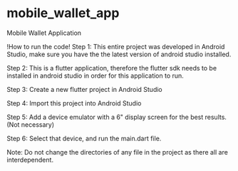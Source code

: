 # mobile_wallet_app

Mobile Wallet Application

!How to run the code!
Step 1: This entire project was developed in Android Studio, make sure you have the the 
latest version of android studio installed.

Step 2: This is a flutter application, therefore the flutter sdk needs to be installed in 
android studio in order for this application to run.

Step 3: Create a new flutter project in Android Studio

Step 4: Import this project into Android Studio

Step 5: Add a device emulator with a 6" display screen for the best results. (Not necessary)

Step 6: Select that device, and run the main.dart file. 

Note: Do not change the directories of any file in the project as there all are interdependent. 
